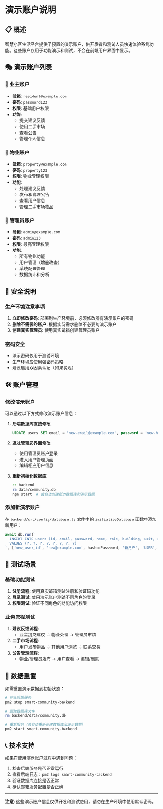 # 演示账户说明

## 📋 概述

智慧小区生活平台提供了预置的演示账户，供开发者和测试人员快速体验系统功能。这些账户仅用于功能演示和测试，不会在前端用户界面中显示。

## 🎭 演示账户列表

### 👤 业主账户
- **邮箱**: `resident@example.com`
- **密码**: `password123`
- **权限**: 基础用户权限
- **功能**: 
  - 提交建议反馈
  - 使用二手市场
  - 查看公告
  - 管理个人信息

### 🏢 物业账户
- **邮箱**: `property@example.com`
- **密码**: `property123`
- **权限**: 物业管理权限
- **功能**:
  - 处理建议反馈
  - 发布和管理公告
  - 查看用户信息
  - 管理二手市场物品

### 👑 管理员账户
- **邮箱**: `admin@example.com`
- **密码**: `admin123`
- **权限**: 最高管理权限
- **功能**:
  - 所有物业功能
  - 用户管理（增删改查）
  - 系统配置管理
  - 数据统计和分析

## 🔐 安全说明

### 生产环境注意事项
1. **立即修改密码**: 部署到生产环境前，必须修改所有演示账户的密码
2. **删除不需要的账户**: 根据实际需求删除不必要的演示账户
3. **创建真实管理员**: 使用真实邮箱创建管理员账户

### 密码安全
- 演示密码仅用于测试环境
- 生产环境应使用强密码策略
- 建议启用双因素认证（如果实现）

## 🛠️ 账户管理

### 修改演示账户
可以通过以下方式修改演示账户信息：

1. **后端数据库直接修改**
   ```sql
   UPDATE users SET email = 'new-email@example.com', password = 'new-hashed-password' WHERE id = 'user1';
   ```

2. **通过管理员界面修改**
   - 使用管理员账户登录
   - 进入用户管理页面
   - 编辑相应用户信息

3. **重新初始化数据库**
   ```bash
   cd backend
   rm data/community.db
   npm start  # 会自动创建新的数据库和演示数据
   ```

### 添加新演示账户
在 `backend/src/config/database.ts` 文件中的 `initializeDatabase` 函数中添加新用户：

```typescript
await db.run(`
  INSERT INTO users (id, email, password, name, role, building, unit, room) 
  VALUES (?, ?, ?, ?, ?, ?, ?, ?)
`, ['new_user_id', 'new@example.com', hashedPassword, '新用户', 'USER', '3栋', '1单元', '301']);
```

## 📱 测试场景

### 基础功能测试
1. **注册流程**: 使用真实邮箱测试注册和验证码功能
2. **登录测试**: 使用演示账户测试不同角色的登录
3. **权限测试**: 验证不同角色的功能访问权限

### 业务流程测试
1. **建议反馈流程**:
   - 业主提交建议 → 物业处理 → 管理员审核
2. **二手市场流程**:
   - 用户发布物品 → 其他用户浏览 → 联系交易
3. **公告管理流程**:
   - 物业/管理员发布 → 用户查看 → 编辑/删除

## 🔄 数据重置

如需重置演示数据到初始状态：

```bash
# 停止后端服务
pm2 stop smart-community-backend

# 删除数据库文件
rm backend/data/community.db

# 重启服务（会自动重新创建数据库和演示数据）
pm2 start smart-community-backend
```

## 📞 技术支持

如果在使用演示账户过程中遇到问题：

1. 检查后端服务是否正常运行
2. 查看后端日志：`pm2 logs smart-community-backend`
3. 验证数据库连接是否正常
4. 确认邮箱服务配置是否正确

---

**注意**: 这些演示账户信息仅供开发和测试使用，请勿在生产环境中使用默认密码。 